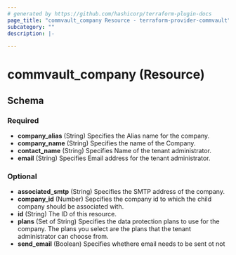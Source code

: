 ```yaml
---
# generated by https://github.com/hashicorp/terraform-plugin-docs
page_title: "commvault_company Resource - terraform-provider-commvault"
subcategory: ""
description: |-
  
---
```


# commvault_company (Resource)





<!-- schema generated by tfplugindocs -->
## Schema

### Required

- **company_alias** (String) Specifies the Alias name for the company.
- **company_name** (String) Specifies the name of the Company.
- **contact_name** (String) Specifies Name of the tenant administrator.
- **email** (String) Specifies Email address for the tenant administrator.

### Optional

- **associated_smtp** (String) Specifies the SMTP address of the company.
- **company_id** (Number) Sepcifies the company id to which the child company should be associated with.
- **id** (String) The ID of this resource.
- **plans** (Set of String) Specifies the data protection plans to use for the company. The plans you select are the plans that the tenant administrator can choose from.
- **send_email** (Boolean) Specifies whethere email needs to be sent ot not


